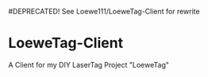 #DEPRECATED!
See Loewe111/LoeweTag-Client for rewrite

# LoeweTag-Client

A Client for my DIY LaserTag Project "LoeweTag"
